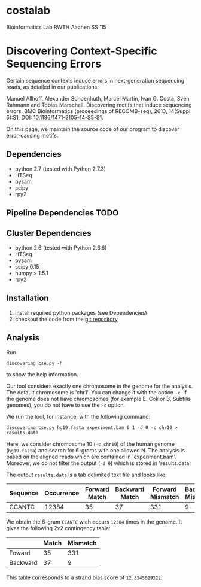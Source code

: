 # costalab
Bioinformatics Lab RWTH Aachen SS '15

# Discovering Context-Specific Sequencing Errors

Certain sequence contexts induce errors in next-generation sequencing reads, as detailed in our publications:

Manuel Allhoff, Alexander Schoenhuth, Marcel Martin, Ivan G. Costa, Sven Rahmann and Tobias Marschall. Discovering motifs that induce sequencing errors. BMC Bioinformatics (proceedings of RECOMB-seq), 2013, 14(Suppl 5):S1, DOI: [10.1186/1471-2105-14-S5-S1](http://dx.doi.org/10.1186/1471-2105-14-S5-S1).

On this page, we maintain the source code of our program to discover error-causing motifs.

## Dependencies

 * python 2.7 (tested with Python 2.7.3)
 * HTSeq
 * pysam
 * scipy
 * rpy2 

## Pipeline Dependencies TODO
## Cluster Dependencies

 * python 2.6 (tested with Python 2.6.6)
 * HTSeq
 * pysam
 * scipy 0.15
 * numpy > 1.5.1
 * rpy2 

## Installation

 1. install required python packages (see Dependencies)
 2. checkout the code from the [git repository](https://github.com/zbarni/costalab.git)

## Analysis

Run

```
discovering_cse.py -h
```

to show the help information.

Our tool considers exactly one chromosome in the genome for the analysis. The default chromosome is 'chr1'. You can change it with the option `-c`. If the genome does not have chromosomes (for example E. Coli or B. Subtilis genomes), you do not have to use the `-c` option.

We run the tool, for instance, with the following command:

```
discovering_cse.py hg19.fasta experiment.bam 6 1 -d 0 -c chr10 > results.data
```

Here, we consider chromosome 10 (`-c chr10`) of the human genome (`hg19.fasta`) and search for 6-grams with one allowed N. The analysis is based on the aligned reads which are contained in 'experiment.bam'. Moreover, we do not filter the output (`-d 0`) which is stored in 'results.data'

The output `results.data` is a tab delimited text file and looks like:


| Sequence | Occurrence | Forward Match | Backward Match | Forward Mismatch | Backward Mismatch | Strand Bias Score | FER (Forward Error Rate) | RER (Reverse Error Rate) | ERD (Error rate Difference) |
|----------|------------|---------------|----------------|------------------|-------------------|-------------------|--------------------------|--------------------------|-----------------------------|
| CCANTC   |      12384 |            35 |             37 |             331  |                9  |    12.3345029322  |          0.894557485622  |          0.222222222222  |              0.520215753219 |

We obtain the 6-gram `CCANTC` wich occurs `12384` times in the genome. It gives the following 2x2 contingency table:

|          | Match | Mismatch |
|----------|-------|----------|
|   Foward |    35 |      331 |
| Backward |    37 |        9 |

This table corresponds to a strand bias score of `12.3345029322`.
